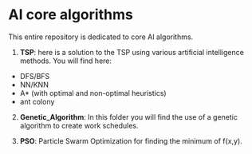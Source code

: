 # AI core algorithms

This entire repository is dedicated to core AI algorithms.

1. **TSP**: here is a solution to the TSP using various artificial intelligence methods. You will find here:

- DFS/BFS
- NN/KNN
- A* (with optimal and non-optimal heuristics)
- ant colony

2. **Genetic_Algorithm**: In this folder you will find the use of a genetic algorithm to create work schedules.

3. **PSO**: Particle Swarm Optimization for finding the minimum of f(x,y).



